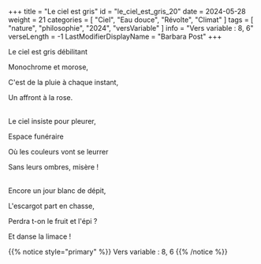 +++
title = "Le ciel est gris"
id = "le_ciel_est_gris_20"
date = 2024-05-28
weight = 21
categories = [ "Ciel", "Eau douce", "Révolte", "Climat" ]
tags = [ "nature", "philosophie", "2024", "versVariable" ]
info = "Vers variable : 8, 6"
verseLength = -1
LastModifierDisplayName = "Barbara Post"
+++

Le ciel est gris débilitant

Monochrome et morose,

C'est de la pluie à chaque instant,

Un affront à la rose.

 \
Le ciel insiste pour pleurer,

Espace funéraire

Où les couleurs vont se leurrer

Sans leurs ombres, misère !

 \
Encore un jour blanc de dépit,

L'escargot part en chasse,

Perdra t-on le fruit et l'épi ?

Et danse la limace !

{{% notice style="primary" %}}
Vers variable : 8, 6
{{% /notice %}}
